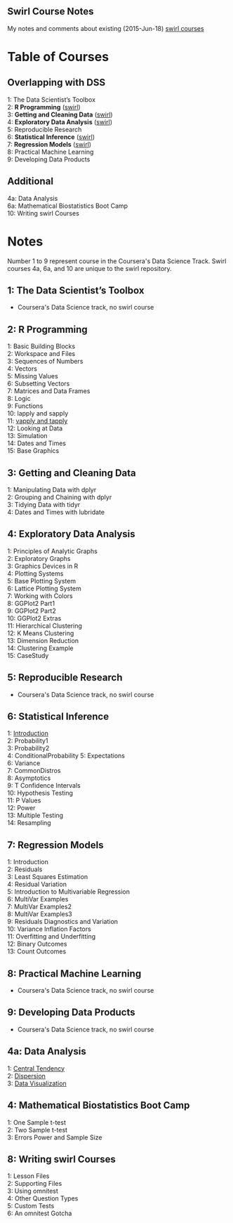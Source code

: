 Swirl Course Notes
----

My notes and comments about existing (2015-Jun-18) [swirl courses](https://github.com/swirldev/swirl_courses)

# Table of Courses

## Overlapping with DSS

  1: The Data Scientist’s Toolbox  
  2: **R Programming** ([swirl](https://github.com/swirldev/swirl_courses/tree/master/R_Programming))    
  3: **Getting and Cleaning Data** ([swirl](https://github.com/swirldev/swirl_courses/tree/master/Getting_and_Cleaning_Data))  
  4: **Exploratory Data Analysis** ([swirl](https://github.com/swirldev/swirl_courses/tree/master/Exploratory_Data_Analysis))   
  5: Reproducible Research  
  6: **Statistical Inference**  ([swirl](https://github.com/swirldev/swirl_courses/tree/master/Statistical_Inference))  
  7: **Regression Models**  ([swirl](https://github.com/swirldev/swirl_courses/tree/master/Regression_Models))  
  8: Practical Machine Learning  
  9: Developing Data Products  


## Additional  
  4a: Data Analysis    
  6a: Mathematical Biostatistics Boot Camp    
  10: Writing swirl Courses    
 
 
# Notes
Number 1 to 9 represent course in the Coursera's Data Science Track. Swirl courses 4a, 6a, and 10 are unique to the swirl repository. 

## 1: The Data Scientist’s Toolbox
- Coursera's Data Science track, no swirl course 
 
## 2: R Programming
  1: Basic Building Blocks        
  2: Workspace and Files       
  3: Sequences of Numbers         
  4: Vectors                   
  5: Missing Values              
  6: Subsetting Vectors       
  7: Matrices and Data Frames    
  8: Logic                   
  9: Functions                 
  10: lapply and sapply       
  11: [vapply and tapply](https://github.com/swirldev/swirl_courses/blob/master/R_Programming/lapply_and_sapply/lesson.yaml)         
  12: Looking at Data         
  13: Simulation                
  14: Dates and Times         
  15: Base Graphics 

  
## 3: Getting and Cleaning Data
  1: Manipulating Data with dplyr  
  2: Grouping and Chaining with dplyr  
  3: Tidying Data with tidyr  
  4: Dates and Times with lubridate  

## 4: Exploratory Data Analysis
  1: Principles of Analytic Graphs   
  2: Exploratory Graphs           
  3: Graphics Devices in R           
  4: Plotting Systems             
  5: Base Plotting System            
  6: Lattice Plotting System      
  7: Working with Colors             
  8: GGPlot2 Part1                
  9: GGPlot2 Part2                  
  10: GGPlot2 Extras               
  11: Hierarchical Clustering        
  12: K Means Clustering           
  13: Dimension Reduction            
  14: Clustering Example           
  15: CaseStudy 
  

## 5: Reproducible Research 
- Coursera's Data Science track, no swirl course   

## 6: Statistical Inference
  1: [Introduction](https://github.com/swirldev/swirl_courses/blob/master/Statistical_Inference/Introduction/lesson)         
  2: Probability1          
  3: Probability2             
  4: ConditionalProbability
  5: Expectations             
  6: Variance              
  7: CommonDistros            
  8: Asymptotics           
  9: T Confidence Intervals  
  10: Hypothesis Testing    
  11: P Values                
  12: Power                 
  13: Multiple Testing        
  14: Resampling  

## 7: Regression Models  
  1: Introduction  
  2: Residuals  
  3: Least Squares Estimation  
  4: Residual Variation  
  5: Introduction to Multivariable Regression  
  6: MultiVar Examples  
  7: MultiVar Examples2  
  8: MultiVar Examples3  
  9: Residuals Diagnostics and Variation  
  10: Variance Inflation Factors  
  11: Overfitting and Underfitting   
  12: Binary Outcomes  
  13: Count Outcomes   
  
## 8:  Practical Machine Learning
- Coursera's Data Science track, no swirl course 

##  9: Developing Data Products
- Coursera's Data Science track, no swirl course   
  
## 4a: Data Analysis
  1: [Central Tendency](https://github.com/swirldev/swirl_courses/blob/master/Data_Analysis/Central_Tendency/lesson.yaml)   
  2: [Dispersion ](https://github.com/swirldev/swirl_courses/blob/master/Data_Analysis/Dispersion/lesson.yaml)  
  3: [Data Visualization](https://github.com/swirldev/swirl_courses/blob/master/Data_Analysis/Data_Visualization/lesson.yaml)  

## 4: Mathematical Biostatistics Boot Camp
  1: One Sample t-test  
  2: Two Sample t-test  
  3: Errors Power and Sample Size 

## 8: Writing swirl Courses
  1: Lesson Files  
  2: Supporting Files  
  3: Using omnitest  
  4: Other Question Types  
  5: Custom Tests  
  6: An omnitest Gotcha   
 
 
 
 
 
 
 
 
 
 
